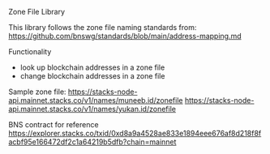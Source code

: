 Zone File Library

This library follows the zone file naming standards from:
https://github.com/bnswg/standards/blob/main/address-mapping.md

Functionality
* look up blockchain addresses in a zone file
* change blockchain addresses in a zone file

Sample zone file:
https://stacks-node-api.mainnet.stacks.co/v1/names/muneeb.id/zonefile
https://stacks-node-api.mainnet.stacks.co/v1/names/yukan.id/zonefile

BNS contract for reference
https://explorer.stacks.co/txid/0xd8a9a4528ae833e1894eee676af8d218f8facbf95e166472df2c1a64219b5dfb?chain=mainnet
